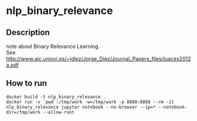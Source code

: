 # nlp_binary_relevance

## Description

note about Binary Relevance Learning.  
See http://www.aic.uniovi.es/~jdiez/Jorge_Diez/Journal_Papers_files/luaces2012a.pdf

## How to run

```
docker build -t nlp_binary_relevance .
docker run -v `pwd`:/tmp/work -w=/tmp/work -p 8888:8888 --rm -it nlp_binary_relevance jupyter notebook --no-browser --ip=* --notebook-dir=/tmp/work --allow-root
```
